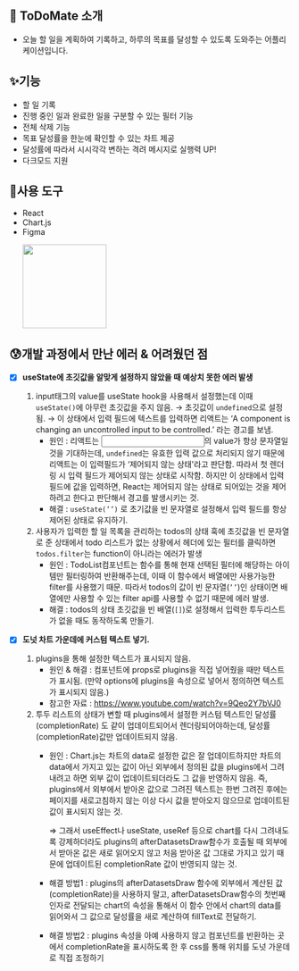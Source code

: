 ## 🤝 ToDoMate  소개
- 오늘 할 일을 계획하여 기록하고, 하루의 목표를 달성할 수 있도록 도와주는 어플리케이션입니다.

## ✨기능
- 할 일 기록
- 진행 중인 일과 완료한 일을 구분할 수 있는 필터 기능
- 전체 삭제 기능
- 목표 달성률을 한눈에 확인할 수 있는 차트 제공
- 달성률에 따라서 시시각각 변하는 격려 메시지로 실행력 UP!
- 다크모드 지원

## 🔨사용 도구

- React
- Chart.js
- Figma
  <p> <img width='150' src='https://github.com/user-attachments/assets/3b253e39-c62c-4945-bfcc-b256245b7d4c'> </p>
## 😰개발 과정에서 만난 에러 & 어려웠던 점
- [X] **useState에 초깃값을 알맞게 설정하지 않았을 때 예상치 못한 에러 발생**
    1. input태그의 value를 useState hook을 사용해서 설정했는데 이때 `useState()`에 아무런 초깃값을 주지 않음. → 초깃값이 `undefined`으로 설정됨.  → 이 상태에서 입력 필드에 텍스트를 입력하면 리액트는 ‘A component is changing an uncontrolled input to be controlled.’ 라는 경고를 보냄.
        - 원인 : 리액트는 <input>의 value가 항상 문자열일 것을 기대하는데, `undefined`는 유효한 입력 값으로 처리되지 않기 때문에 리액트는 이 입력필드가 ‘제어되지 않는 상태'라고 판단함. 따라서 첫 렌더링 시 입력 필드가 제어되지 않는 상태로 시작함. 하지만 이 상태에서 입력필드에 값을 입력하면, React는 제어되지 않는 상태로 되어있는 것을 제어하려고 한다고 판단해서 경고를 발생시키는 것.
        - 해결 : `useState(’’)` 로 초기값을 빈 문자열로 설정해서 입력 필드를 항상 제어된 상태로 유지하기.
    2. 사용자가 입력한 할 일 목록을 관리하는 todos의 상태 훅에 초깃값을 빈 문자열로 준 상태에서 todo 리스트가 없는 상황에서 헤더에 있는 필터를 클릭하면 `todos.filter`는 function이 아니라는 에러가 발생
        - 원인 : TodoList컴포넌트는 함수를 통해 현재 선택된 필터에 해당하는 아이템만 필터링하여 반환해주는데, 이때 이 함수에서 배열에만 사용가능한 filter를 사용했기 때문. 따라서 todos의 값이 빈 문자열(`’’`)인 상태이면 배열에만 사용할 수 있는 filter api를 사용할 수 없기 때문에 에러 발생.
        - 해결 : todos의 상태 초깃값을 빈 배열(`[]`)로 설정해서 입력한 투두리스트가 없을 때도 동작하도록 만들기.

- [X] **도넛 차트 가운데에 커스텀 텍스트 넣기.**
    1. plugins을 통해 설정한 텍스트가 표시되지 않음.
        - 원인 & 해결 : <Doughnut /> 컴포넌트에 props로 plugins을 직접 넣어줬을 때만 텍스트가 표시됨. (만약 options에 plugins을 속성으로 넣어서 정의하면 텍스트가 표시되지 않음.)
        - 참고한 자료 : https://www.youtube.com/watch?v=9Qeo2Y7bVJ0
    2. 투두 리스트의 상태가 변할 때 plugins에서 설정한 커스텀 텍스트인 달성률(completionRate) 도 같이 업데이트되어서 렌더링되어야하는데, 달성률(completionRate)값만 업데이트되지 않음.
        - 원인 : Chart.js는 차트의 data로 설정한 값은 잘 업데이트하지만 차트의 data에서 가지고 있는 값이 아닌 외부에서 정의된 값을 plugins에서 그려내려고 하면 외부 값이 업데이트되더라도 그 값을 반영하지 않음.
        즉, plugins에서 외부에서 받아온 값으로 그려진 텍스트는 한번 그려진 후에는 페이지를 새로고침하지 않는 이상 다시 값을 받아오지 않으므로 업데이트된 값이 표시되지 않는 것.
            
            ⇒ 그래서 useEffect나 useState, useRef 등으로 chart를 다시 그려내도록 강제하더라도 plugins의  afterDatasetsDraw함수가 호출될 때 외부에서 받아온 값은 새로 읽어오지 않고 처음 받아온 값 그대로 가지고 있기 때문에 업데이트된 completionRate 값이 반영되지 않는 것.
            
        - 해결 방법1 : plugins의 afterDatasetsDraw 함수에 외부에서 계산된 값(completionRate)을 사용하지 말고, afterDatasetsDraw함수의 첫번째 인자로 전달되는 chart의 속성을 통해서 이 함수 안에서 chart의 data를 읽어와서 그 값으로 달성률을 새로 계산하여 fillText로 전달하기.
        - 해결 방법2 : plugins 속성을 아예 사용하지 않고 컴포넌트를 반환하는 곳에서 completionRate을 표시하도록 한 후 css를 통해 위치를 도넛 가운데로 직접 조정하기
